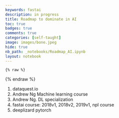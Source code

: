 ```yaml
---
keywords: fastai
description: in progress
title: Roadmap to dominate in AI
toc: true 
badges: true
comments: true
categories: [self-taught]
image: images/bone.jpeg
hide: true
nb_path: _notebooks/Roadmap_AI.ipynb
layout: notebook
---
```


<!--
#################################################
### THIS FILE WAS AUTOGENERATED! DO NOT EDIT! ###
#################################################
# file to edit: _notebooks/Roadmap_AI.ipynb
-->

<div class="container" id="notebook-container">
        
    {% raw %}
    
<div class="cell border-box-sizing code_cell rendered">

</div>
    {% endraw %}

<div class="cell border-box-sizing text_cell rendered"><div class="inner_cell">
<div class="text_cell_render border-box-sizing rendered_html">
<ol>
<li>dataquest.io</li>
<li>Andrew Ng Machine learning course</li>
<li>Andrew Ng. DL specialization</li>
<li>fastai course: 2018v1, 2018v2, 2019v1, npl course</li>
<li>deeplizard pytorch</li>
</ol>

</div>
</div>
</div>
</div>
 

